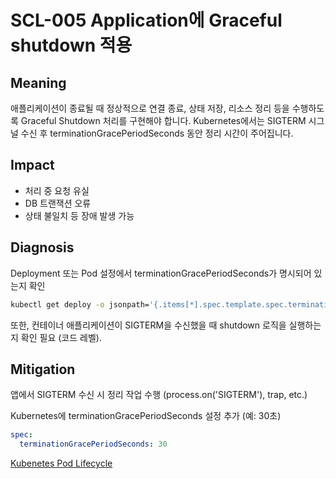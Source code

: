 # SCL-005 Application에 Graceful shutdown 적용

## Meaning
애플리케이션이 종료될 때 정상적으로 연결 종료, 상태 저장, 리소스 정리 등을 수행하도록 Graceful Shutdown 처리를 구현해야 합니다. Kubernetes에서는 SIGTERM 시그널 수신 후 terminationGracePeriodSeconds 동안 정리 시간이 주어집니다.

## Impact
- 처리 중 요청 유실
- DB 트랜잭션 오류
- 상태 불일치 등 장애 발생 가능

## Diagnosis
Deployment 또는 Pod 설정에서 terminationGracePeriodSeconds가 명시되어 있는지 확인

```bash
kubectl get deploy -o jsonpath='{.items[*].spec.template.spec.terminationGracePeriodSeconds}'
```

또한, 컨테이너 애플리케이션이 SIGTERM을 수신했을 때 shutdown 로직을 실행하는지 확인 필요 (코드 레벨).

## Mitigation
앱에서 SIGTERM 수신 시 정리 작업 수행 (process.on('SIGTERM'), trap, etc.)

Kubernetes에 terminationGracePeriodSeconds 설정 추가 (예: 30초)

```yaml
spec:
  terminationGracePeriodSeconds: 30
```

[Kubenetes Pod Lifecycle](https://kubernetes.io/docs/concepts/workloads/pods/pod-lifecycle/)